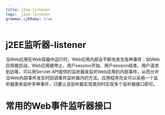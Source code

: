 ```yaml
---
title: j2ee-listener
tags:  j2ee-listener
grammar_cjkRuby: true
---
```

# j2EE监听器-listener
当Web应用在Web容器中运行时，Web应用内部会不断地发生各种事件：如Web应用被启动、Web应用被停止、用户session开始、用户session结束、用户请求到达等，可以用Servlet API提供的监听器来监听Web应用的内部事件，从而允许当Web内部事件发生时回调事件监听器内的方法。应用程序完全可以采用一个监听器类来监听多种事件，只要让该监听器实现类同时实现多个监听器接口即可。

# 常用的Web事件监听器接口
